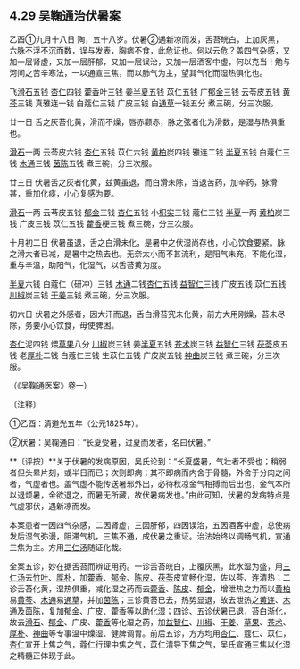 ## 4.29 吴鞠通治伏暑案

乙酉①九月十八日 陶，五十八岁。伏暑②遇新凉而发，舌苔㿠白，上加灰黑，六脉不浮不沉而数，误与发表，胸痞不食，此危证也。何以云危？盖四气杂感，又加一层肾虚，又加一层肝郁，又加一层误治，又加一层酒客中虚，何以克当！勉与河间之苦辛寒法，一以通宣三焦，而以肺气为主，望其气化而湿热俱化也。

飞[滑石](https://www.gmzyjc.com/read/bc/bc05-0.0.7.0.0.md)五钱 [杏仁](https://www.gmzyjc.com/read/bc/bc16-0.3.1.0.0.md)四钱 [藿香](https://www.gmzyjc.com/read/bc/bc04-0.0.1.0.0.md)叶三钱 姜[半夏](https://www.gmzyjc.com/read/bc/bc16-0.1.1.0.0.md)五钱 苡仁五钱 广[郁金](https://www.gmzyjc.com/read/bc/bc12-0.0.3.0.0.md)三钱 云苓皮五钱 [黄芩](https://www.gmzyjc.com/read/bc/bc03-0.2.1.0.0.md)三钱 真雅连一钱 白蔻仁三钱 广皮三钱 白[通草](https://www.gmzyjc.com/read/bc/bc05-0.0.9.0.0.md)一钱五分 煮三碗，分三次服。

廿一日 舌之灰苔化黄，滑而不燥，唇赤颧赤，脉之弦者化为滑数，是湿与热俱重也。

[滑石](https://www.gmzyjc.com/read/bc/bc05-0.0.7.0.0.md)一两 云苓皮六钱 [杏仁](https://www.gmzyjc.com/read/bc/bc16-0.3.1.0.0.md)五钱 苡仁六钱 [黄柏](https://www.gmzyjc.com/read/bc/bc03-0.2.3.0.0.md)炭四钱 雅连二钱 [半夏](https://www.gmzyjc.com/read/bc/bc16-0.1.1.0.0.md)五钱 白蔻仁三钱 [木通](https://www.gmzyjc.com/read/bc/bc05-0.0.8.0.0.md)三钱 [茵陈](https://www.gmzyjc.com/read/bc/bc05-0.0.15.0.0.md)五钱 煮三碗，分三次服。

廿三日 伏暑舌之灰者化黄，兹黄虽退，而白滑未除，当退苦药，加辛药，脉滑甚，重加化痰，小心复感为要。

[滑石](https://www.gmzyjc.com/read/bc/bc05-0.0.7.0.0.md)一两 云苓皮五钱 [郁金](https://www.gmzyjc.com/read/bc/bc12-0.0.3.0.0.md)三钱 [杏仁](https://www.gmzyjc.com/read/bc/bc16-0.3.1.0.0.md)五钱 小[枳实](https://www.gmzyjc.com/read/bc/bc11-0.0.3.0.0.md)三钱 蔻仁三钱 [半夏](https://www.gmzyjc.com/read/bc/bc16-0.1.1.0.0.md)一两 [黄柏](https://www.gmzyjc.com/read/bc/bc03-0.2.3.0.0.md)炭三钱 广皮三钱 苡仁五钱 [藿香](https://www.gmzyjc.com/read/bc/bc04-0.0.1.0.0.md)梗三钱 煮三碗，分三次服。

十月初二日 伏暑虽退，舌之白滑未化，是暑中之伏湿尚存也，小心饮食要紧。脉之滑大者已减，是暑中之热去也。无奈太小而不甚流利，是阳气未充，不能化湿，重与辛温，助阳气，化湿气，以舌苔黄为度。

[半夏](https://www.gmzyjc.com/read/bc/bc16-0.1.1.0.0.md)六钱 白蔻仁（研冲）三钱 [木通](https://www.gmzyjc.com/read/bc/bc05-0.0.8.0.0.md)二钱[杏仁](https://www.gmzyjc.com/read/bc/bc16-0.3.1.0.0.md)五钱 [益智仁](https://www.gmzyjc.com/read/bc/bc17-0.2.9.0.0.md)三钱 广皮五钱 苡仁五钱 [川椒](https://www.gmzyjc.com/read/bc/bc07-0.7.0.0.0.md)炭三钱 [干姜](https://www.gmzyjc.com/read/bc/bc07-0.4.0.0.0.md)三钱 煮三碗，分三次服。

初六日 伏暑之外感者，因大汗而退，舌白滑苔究未化黄，前方大用刚燥，苔未尽除，务要小心饮食，毋使脾困。

[杏仁](https://www.gmzyjc.com/read/bc/bc16-0.3.1.0.0.md)泥四钱 煨[草果](https://www.gmzyjc.com/read/bc/bc04-0.0.7.0.0.md)八分 [川椒](https://www.gmzyjc.com/read/bc/bc07-0.7.0.0.0.md)炭三钱 姜[半夏](https://www.gmzyjc.com/read/bc/bc16-0.1.1.0.0.md)五钱 [苍术](https://www.gmzyjc.com/read/bc/bc04-0.0.2.0.0.md)炭三钱 [益智仁](https://www.gmzyjc.com/read/bc/bc17-0.2.9.0.0.md)三钱 [茯苓](https://www.gmzyjc.com/read/bc/bc05-0.0.1.0.0.md)皮五钱 老[厚朴](https://www.gmzyjc.com/read/bc/bc04-0.0.3.0.0.md)二钱 白蔻仁三钱 生苡仁五钱 广皮炭五钱 [神曲](https://www.gmzyjc.com/read/bc/bc14-0.0.4.0.0.md)炭三钱 煮三碗，分三次服。

（《吴鞠通医案》卷一）

〔注释〕

①乙酉：清道光五年（公元1825年）。

②伏暑：吴鞠通曰：“长夏受暑，过夏而发者，名曰伏暑。”

**〔评按〕**关于伏暑的发病原因，吴氏论到：“长夏盛暑，气壮者不受也；稍弱者但头晕片刻，或半日而已；次则即病；其不即病而内舍于骨髓，外舍于分肉之间者，气虚者也。盖气虚不能传送暑邪外出，必待秋凉金气相搏而后出也，金气本所以退烦暑，金欲退之，而暑无所藏，故伏暑病发也。”由此可知，伏暑的发病特点是气虚邪伏，遇新凉而发。

本案患者一因四气杂感，二因肾虚，三因肝郁，四因误治，五因酒客中虚，总使病发后湿气弥漫，阻滞气机，三焦不通，成伏暑之重证。治法始终以调畅气机，宣通三焦为主。方用[三仁汤](https://www.gmzyjc.com/read/fjx/fjx10-0.3.0.0.0.md)随证化裁。

全案五诊，妙在据舌苔而辨证用药。一诊舌苔㿠白，上覆灰黑，此水湿为盛，用[三仁汤](https://www.gmzyjc.com/read/fjx/fjx10-0.3.0.0.0.md)去[竹叶](https://www.gmzyjc.com/read/bc/bc03-0.1.6.0.0.md)、[厚朴](https://www.gmzyjc.com/read/bc/bc04-0.0.3.0.0.md)，加[藿香](https://www.gmzyjc.com/read/bc/bc04-0.0.1.0.0.md)、[郁金](https://www.gmzyjc.com/read/bc/bc12-0.0.3.0.0.md)、[陈皮](https://www.gmzyjc.com/read/bc/bc11-0.0.1.0.0.md)、[茯苓](https://www.gmzyjc.com/read/bc/bc05-0.0.1.0.0.md)皮宣畅化湿，佐以芩、连清热；二诊舌苔化黄，湿热俱重，减化湿之药而去[藿香](https://www.gmzyjc.com/read/bc/bc04-0.0.1.0.0.md)、[陈皮](https://www.gmzyjc.com/read/bc/bc11-0.0.1.0.0.md)、[郁金](https://www.gmzyjc.com/read/bc/bc12-0.0.3.0.0.md)，增泄热之力而以[黄柏](https://www.gmzyjc.com/read/bc/bc03-0.2.3.0.0.md)易[黄芩](https://www.gmzyjc.com/read/bc/bc03-0.2.1.0.0.md)、[木通](https://www.gmzyjc.com/read/bc/bc05-0.0.8.0.0.md)易[通草](https://www.gmzyjc.com/read/bc/bc05-0.0.9.0.0.md)，并加[茵陈](https://www.gmzyjc.com/read/bc/bc05-0.0.15.0.0.md)；三诊黄苔已去，热势显退，故去泄热之[黄连](https://www.gmzyjc.com/read/bc/bc03-0.2.2.0.0.md)、[木通](https://www.gmzyjc.com/read/bc/bc05-0.0.8.0.0.md)及[茵陈](https://www.gmzyjc.com/read/bc/bc05-0.0.15.0.0.md)，复加[郁金](https://www.gmzyjc.com/read/bc/bc12-0.0.3.0.0.md)、广皮、[藿香](https://www.gmzyjc.com/read/bc/bc04-0.0.1.0.0.md)等以助化湿；四诊、五诊伏暑已退，苔白渐化，故去[滑石](https://www.gmzyjc.com/read/bc/bc05-0.0.7.0.0.md)、[郁金](https://www.gmzyjc.com/read/bc/bc12-0.0.3.0.0.md)、广皮、[藿香](https://www.gmzyjc.com/read/bc/bc04-0.0.1.0.0.md)等化湿之药，加[益智仁](https://www.gmzyjc.com/read/bc/bc17-0.2.9.0.0.md)、[川椒](https://www.gmzyjc.com/read/bc/bc07-0.7.0.0.0.md)、[干姜](https://www.gmzyjc.com/read/bc/bc07-0.4.0.0.0.md)、[草果](https://www.gmzyjc.com/read/bc/bc04-0.0.7.0.0.md)、[苍术](https://www.gmzyjc.com/read/bc/bc04-0.0.2.0.0.md)、[厚朴](https://www.gmzyjc.com/read/bc/bc04-0.0.3.0.0.md)、[神曲](https://www.gmzyjc.com/read/bc/bc14-0.0.4.0.0.md)等专事温中燥湿、健脾调胃。前后五诊，方方均用[杏仁](https://www.gmzyjc.com/read/bc/bc16-0.3.1.0.0.md)、蔻仁、苡仁，[杏仁](https://www.gmzyjc.com/read/bc/bc16-0.3.1.0.0.md)宣开上焦之气，蔻仁行理中焦之气，苡仁清导下焦之气，吴氏宣通三焦以化湿之精髓正体现于此。
